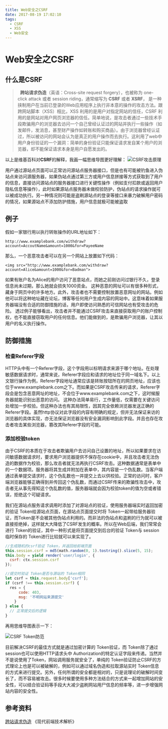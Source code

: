 ```yaml
---
title: Web安全之CSRF
date: 2017-08-19 17:02:10
tags:
  - CSRF
  - XSS
  - Web安全
---
```


# Web安全之CSRF

## 什么是CSRF

> &nbsp;&nbsp;**跨站请求伪造**（英语：Cross-site request forgery），也被称为 one-click attack 或者 session riding，通常缩写为 **CSRF** 或者 **XSRF**， 是一种挟制用户在当前已登录的Web应用程序上执行非本意的操作的攻击方法。跟跨网站脚本（XSS）相比，XSS 利用的是用户对指定网站的信任，CSRF 利用的是网站对用户网页浏览器的信任。简单地说，是攻击者通过一些技术手段欺骗用户的浏览器去访问一个自己曾经认证过的网站并执行一些操作（如发邮件，发消息，甚至财产操作如转账和购买商品）。由于浏览器曾经认证过，所以被访问的网站会认为是真正的用户操作而去执行。这利用了web中用户身份验证的一个漏洞：简单的身份验证只能保证请求发自某个用户的浏览器，却不能保证请求本身是用户自愿发出的。

以上是维基百科对**CSRF**的解释，我画一幅思维导图更好理解：
![CSRF攻击原理](https://icdn.microzz.com/20170819_csrf/csrf-1.png)


用户通过源站点页面可以正常访问源站点服务器接口，但是也有可能被钓鱼进入伪站点来访问源服务器，如果伪站点通过第三方或用户信息拼接等方式获取到了用户的信息，直接访问源站点的服务器接口进行关键性操作（例如支付扣款或返回用户隐私信息等操作），此时如果源站点服务器未做校验防护，伪站点的请求操作就可以被成功执行。另一种情况则可能是盗刷源站点的登录等接口来暴力破解用户密码的情况，如果源站点不添加防护措施，用户信息就极可能被盗取
## 例子
假如一家银行用以执行转账操作的URL地址如下：

```
http://www.examplebank.com/withdraw?account=AccoutName&amount=1000&for=PayeeName
```
那么，一个恶意攻击者可以在另一个网站上放置如下代码： 


```
<img src="http://www.examplebank.com/withdraw?account=Alice&amount=1000&for=Badman">
```
如果有账户名为Alice的用户访问了恶意站点，而她之前刚访问过银行不久，登录信息尚未过期，那么她就会损失1000资金。
这种恶意的网址可以有很多种形式，藏身于网页中的许多地方。此外，攻击者也不需要控制放置恶意网址的网站。例如他可以将这种地址藏在论坛，博客等任何用户生成内容的网站中。这意味着如果服务器端没有合适的防御措施的话，用户即使访问熟悉的可信网站也有受攻击的危险。
透过例子能够看出，攻击者并不能通过CSRF攻击来直接获取用户的账户控制权，也不能直接窃取用户的任何信息。他们能做到的，是欺骗用户浏览器，让其以用户的名义执行操作。
## 防御措施
### 检查Referer字段
HTTP头中有一个Referer字段，这个字段用以标明请求来源于哪个地址。在处理敏感数据请求时，通常来说，Referer字段应和请求的地址位于同一域名下。以上文银行操作为例，Referer字段地址通常应该是转账按钮所在的网页地址，应该也位于www.examplebank.com之下。而如果是CSRF攻击传来的请求，Referer字段会是包含恶意网址的地址，不会位于www.examplebank.com之下，这时候服务器就能识别出恶意的访问。
这种办法简单易行，工作量低，仅需要在关键访问处增加一步校验。但这种办法也有其局限性，因其完全依赖浏览器发送正确的Referer字段。虽然http协议对此字段的内容有明确的规定，但并无法保证来访的浏览器的具体实现，亦无法保证浏览器没有安全漏洞影响到此字段。并且也存在攻击者攻击某些浏览器，篡改其Referer字段的可能。
### 添加校验token
由于CSRF的本质在于攻击者欺骗用户去访问自己设置的地址，所以如果要求在访问敏感数据请求时，要求用户浏览器提供不保存在cookie中，并且攻击者无法伪造的数据作为校验，那么攻击者就无法再执行CSRF攻击。这种数据通常是表单中的一个数据项。服务器将其生成并附加在表单中，其内容是一个伪乱数。当客户端通过表单提交请求时，这个伪乱数也一并提交上去以供校验。正常的访问时，客户端浏览器能够正确得到并传回这个伪乱数，而通过CSRF传来的欺骗性攻击中，攻击者无从事先得知这个伪乱数的值，服务器端就会因为校验token的值为空或者错误，拒绝这个可疑请求。

我们在源站点服务请求调用时添加了对源站点的验证，使用服务器端实时返回加密的验证 Token给源站点页面，在源站点页面提交时将 Token一起带给服务器验证，而Token是不会被其他伪站点利用的。而非法的伪站点和盗刷的行为就可以被直接拒绝掉，这样就大大降低了CSRF发生的概率。所以在Web后端，我们常常会进行 Token的验证，其中一种形式是将页面提交到后台的验证 Token与 session临时保存的 Token进行比较就可以来实现了。


```javascript
//生成随机的csrf验证 Token，并返回给前端页面
this.session.csrf = md5(math.random(0, 1).tostring().slice(5, 15);
this.body = yield render('user/login', {
  csrf: ctx.session.csrf
});

//提交时验证 Token是否与源站的 Token相同
let csrf = this.request.body['csrf'];
if (csrf !== this.session.csrf) {
  res = {
      code: 403,
      msg: '不明网站来源提交'
    }
} else {
  // 正常提交后的逻辑
}
```

再用思维导图表示一下：

![CSRF Token防范](https://icdn.microzz.com/20170819_csrf/csrf-2.png)

目前解决CSRF的最佳方式就是通过加密计算的 Token验证，而 Token除了通过 session也可以使用HTTP请求头中 Authorization的特定认证字段来传递。当然并不是说使用了Token，网站调用服务就安全了，单纯的 Token验证防止CSRF的方式理论上也是可以被破解的，例如可以通过域名伪造和拉取源站实时 Token信息的方式来进行提交。另外，任何所谓的安全都是相对的，只是说理论的破解时间变长了，而不容易被攻击。很多时候要使用多种方法结合的方式来一起增加网站的安全性，可以结合验证码等手段大大减少盗刷网站用尸信息的频率等，进一步增强网站内容的安全性。

## 参考资料
[跨站请求伪造](https://zh.wikipedia.org/wiki/%E8%B7%A8%E7%AB%99%E8%AF%B7%E6%B1%82%E4%BC%AA%E9%80%A0)
《现代前端技术解析》

